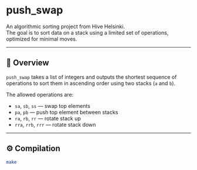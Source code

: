 # push_swap

An algorithmic sorting project from Hive Helsinki.  
The goal is to sort data on a stack using a limited set of operations, optimized for minimal moves.

---

## 🧠 Overview

`push_swap` takes a list of integers and outputs the shortest sequence of operations to sort them in ascending order using two stacks (`a` and `b`).

The allowed operations are:
- `sa`, `sb`, `ss` — swap top elements  
- `pa`, `pb` — push top element between stacks  
- `ra`, `rb`, `rr` — rotate stack up  
- `rra`, `rrb`, `rrr` — rotate stack down  

---

## ⚙️ Compilation

```bash
make

